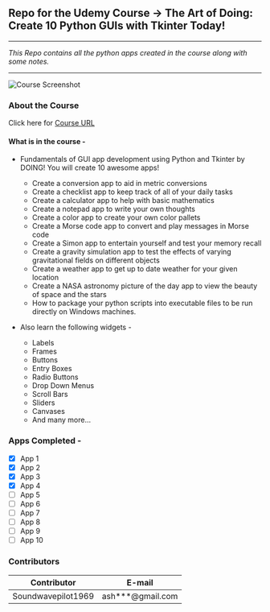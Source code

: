 <!-- Headings -->
## Repo for the Udemy Course -> The Art of Doing: Create 10 Python GUIs with Tkinter Today!

___
<!-- Italics -->
*This Repo contains all the python apps created in the course along with some notes.*
<!-- Horzontal Rule -->

___
<!-- Images -->
![Course Screenshot](https://i.pinimg.com/736x/8a/b9/d7/8ab9d753284936b7a474dce34f8afafd.jpg)
### **About the Course**
Click here for [Course URL](https://www.udemy.com/course/the-art-of-doing-create-10-python-guis-with-tkinter-today/ "Udemy Url")

#### What is in the course - 
* Fundamentals of GUI app development using Python and Tkinter by DOING! You will create 10 awesome apps!
  * Create a conversion app to aid in metric conversions
  * Create a checklist app to keep track of all of your daily tasks
  * Create a calculator app to help with basic mathematics
  * Create a notepad app to write your own thoughts
  * Create a color app to create your own color pallets
  * Create a Morse code app to convert and play messages in Morse code
  * Create a Simon app to entertain yourself and test your memory recall
  * Create a gravity simulation app to test the effects of varying gravitational fields on different objects
  * Create a weather app to get up to date weather for your given location
  * Create a NASA astronomy picture of the day app to view the beauty of space and the stars
  * How to package your python scripts into executable files to be run directly on Windows machines.

* Also learn the following widgets -
  * Labels
  * Frames
  * Buttons
  * Entry Boxes
  * Radio Buttons
  * Drop Down Menus
  * Scroll Bars
  * Sliders
  * Canvases
  * And many more...


<!-- For inline code block use backticks `Code...` -->

<!-- Tasks -->
### **Apps Completed** - 
* [X] App 1
* [X] App 2
* [X] App 3
* [X] App 4
* [ ] App 5
* [ ] App 6
* [ ] App 7
* [ ] App 8
* [ ] App 9
* [ ] App 10

### **Contributors**
<!--Tables -->
| Contributor     | E-mail |
| ----------- | ----------- |
| Soundwavepilot1969      | ash***@gmail.com  |
